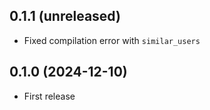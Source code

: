 ## 0.1.1 (unreleased)

- Fixed compilation error with `similar_users`

## 0.1.0 (2024-12-10)

- First release
